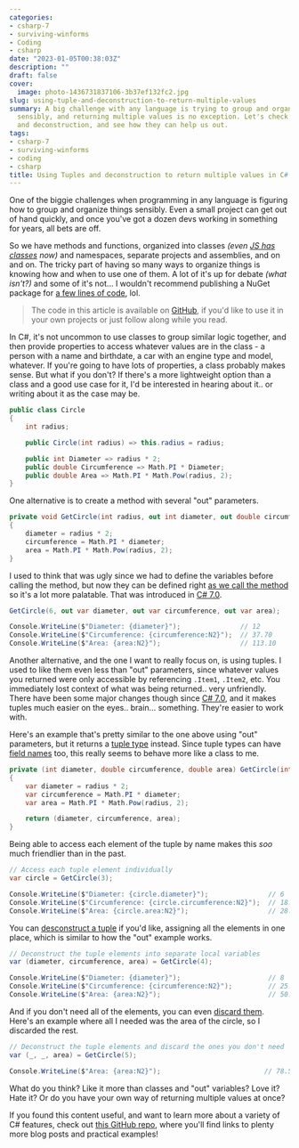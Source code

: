 ```yaml
---
categories:
- csharp-7
- surviving-winforms
- Coding
- csharp
date: "2023-01-05T00:38:03Z"
description: ""
draft: false
cover:
  image: photo-1436731837106-3b37ef132fc2.jpg
slug: using-tuple-and-deconstruction-to-return-multiple-values
summary: A big challenge with any language is trying to group and organize things
  sensibly, and returning multiple values is no exception. Let's check out Tuples
  and deconstruction, and see how they can help us out.
tags:
- csharp-7
- surviving-winforms
- coding
- csharp
title: Using Tuples and deconstruction to return multiple values in C#
---
```

One of the biggie challenges when programming in any language is figuring how to group and organize things sensibly. Even a small project can get out of hand quickly, and once you've got a dozen devs working in something for years, all bets are off.

So we have methods and functions, organized into classes _(even_ [_JS has classes_](https://www.javascripttutorial.net/es6/javascript-class/) _now)_ and namespaces, separate projects and assemblies, and on and on. The tricky part of having so many ways to organize things is knowing how and when to use one of them. A lot of it's up for debate _(what isn't?)_ and some of it's not... I wouldn't recommend publishing a NuGet package for [a few lines of code](https://www.sciencealert.com/how-a-programmer-almost-broke-the-internet-by-deleting-11-lines-of-code), lol.

> The code in this article is available on <a href="https://github.com/grantwinney/Surviving-WinForms/tree/master/ClarityConciseness/TupleDeconstruction">GitHub</a>, if you'd like to use it in your own projects or just follow along while you read.

In C#, it's not uncommon to use classes to group similar logic together, and then provide properties to access whatever values are in the class - a person with a name and birthdate, a car with an engine type and model, whatever. If you're going to have lots of properties, a class probably makes sense. But what if you don't? If there's a more lightweight option than a class and a good use case for it, I'd be interested in hearing about it.. or writing about it as the case may be.

```csharp
public class Circle
{
    int radius;

    public Circle(int radius) => this.radius = radius;

    public int Diameter => radius * 2;
    public double Circumference => Math.PI * Diameter;
    public double Area => Math.PI * Math.Pow(radius, 2);
}
```

One alternative is to create a method with several "out" parameters.

```csharp
private void GetCircle(int radius, out int diameter, out double circumference, out double area)
{
    diameter = radius * 2;
    circumference = Math.PI * diameter;
    area = Math.PI * Math.Pow(radius, 2);
}
```

I used to think that was ugly since we had to define the variables before calling the method, but now they can be defined right [as we call the method](https://learn.microsoft.com/en-us/dotnet/csharp/language-reference/keywords/out-parameter-modifier#calling-a-method-with-an-out-argument) so it's a lot more palatable. That was introduced in [C# 7.0](https://learn.microsoft.com/en-us/dotnet/csharp/whats-new/csharp-version-history#c-version-70).

```csharp
GetCircle(6, out var diameter, out var circumference, out var area);

Console.WriteLine($"Diameter: {diameter}");               // 12
Console.WriteLine($"Circumference: {circumference:N2}");  // 37.70
Console.WriteLine($"Area: {area:N2}");                    // 113.10
```

Another alternative, and the one I want to really focus on, is using tuples. I used to like them even less than "out" parameters, since whatever values you returned were only accessible by referencing `.Item1`, `.Item2`, etc. You immediately lost context of what was being returned.. very unfriendly. There have been some major changes though since [C# 7.0](https://learn.microsoft.com/en-us/dotnet/csharp/whats-new/csharp-version-history#c-version-70), and it makes tuples much easier on the eyes.. brain... something. They're easier to work with.

Here's an example that's pretty similar to the one above using "out" parameters, but it returns a [tuple type](https://learn.microsoft.com/en-us/dotnet/csharp/language-reference/builtin-types/value-tuples) instead. Since tuple types can have [field names](https://learn.microsoft.com/en-us/dotnet/csharp/language-reference/builtin-types/value-tuples#tuple-field-names) too, this really seems to behave more like a class to me.

```csharp
private (int diameter, double circumference, double area) GetCircle(int radius)
{
    var diameter = radius * 2;
    var circumference = Math.PI * diameter;
    var area = Math.PI * Math.Pow(radius, 2);

    return (diameter, circumference, area);
}
```

Being able to access each element of the tuple by name makes this _soo_ much friendlier than in the past.

```csharp
// Access each tuple element individually
var circle = GetCircle(3);

Console.WriteLine($"Diameter: {circle.diameter}");               // 6
Console.WriteLine($"Circumference: {circle.circumference:N2}");  // 18.85
Console.WriteLine($"Area: {circle.area:N2}");                    // 28.27
```

You can [desconstruct a tuple](https://learn.microsoft.com/en-us/dotnet/csharp/fundamentals/functional/discards#tuple-and-object-deconstruction) if you'd like, assigning all the elements in one place, which is similar to how the "out" example works.

```csharp
// Deconstruct the tuple elements into separate local variables
var (diameter, circumference, area) = GetCircle(4);

Console.WriteLine($"Diameter: {diameter}");                      // 8
Console.WriteLine($"Circumference: {circumference:N2}");         // 25.13
Console.WriteLine($"Area: {area:N2}");                           // 50.27
```

And if you don't need all of the elements, you can even [discard them](https://learn.microsoft.com/en-us/dotnet/csharp/fundamentals/functional/discards#tuple-and-object-deconstruction). Here's an example where all I needed was the area of the circle, so I discarded the rest.

```csharp
// Deconstruct the tuple elements and discard the ones you don't need
var (_, _, area) = GetCircle(5);

Console.WriteLine($"Area: {area:N2}");                          // 78.54
```

What do you think? Like it more than classes and "out" variables? Love it? Hate it? Or do you have your own way of returning multiple values at once?

If you found this content useful, and want to learn more about a variety of C# features, check out [this GitHub repo](https://github.com/grantwinney/CSharpDotNetExamples), where you'll find links to plenty more blog posts and practical examples!